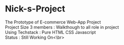 # Nick-s-Project
The Prototype of E-commerce Web-App Project\
Project Size 3 members : Walkthough to all role in project\
Using Techstack : Pure HTML CSS Javascript
<br>Status : Still Working On<\br>
